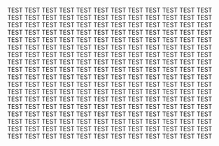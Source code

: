 TEST TEST TEST TEST TEST TEST TEST TEST TEST TEST TEST TEST TEST TEST TEST TEST TEST TEST TEST TEST TEST TEST TEST TEST TEST TEST TEST TEST TEST TEST TEST TEST TEST TEST TEST TEST TEST TEST TEST TEST TEST TEST TEST TEST TEST TEST TEST TEST TEST TEST TEST TEST TEST TEST TEST TEST TEST TEST TEST TEST TEST TEST TEST TEST TEST TEST TEST TEST TEST TEST TEST TEST TEST TEST TEST TEST TEST TEST TEST TEST TEST TEST TEST TEST TEST TEST TEST TEST TEST TEST TEST TEST TEST TEST TEST TEST TEST TEST TEST TEST TEST TEST TEST TEST TEST TEST TEST TEST TEST TEST TEST TEST TEST TEST TEST TEST TEST TEST TEST TEST TEST TEST TEST TEST TEST TEST TEST TEST TEST TEST TEST TEST TEST TEST TEST TEST TEST TEST TEST TEST TEST TEST TEST TEST TEST TEST TEST TEST TEST TEST TEST TEST TEST TEST TEST TEST TEST TEST TEST TEST TEST TEST TEST TEST TEST TEST TEST TEST TEST TEST TEST TEST TEST TEST TEST TEST TEST TEST TEST TEST TEST TEST TEST TEST TEST TEST TEST TEST TEST TEST TEST TEST TEST TEST TEST TEST TEST TEST TEST TEST TEST TEST TEST TEST TEST TEST TEST TEST TEST TEST TEST TEST TEST TEST TEST TEST 